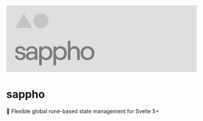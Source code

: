 ![ParachutesAI](static/sappho.png)

# sappho

📃 Flexible global rune-based state management for Svelte 5+
